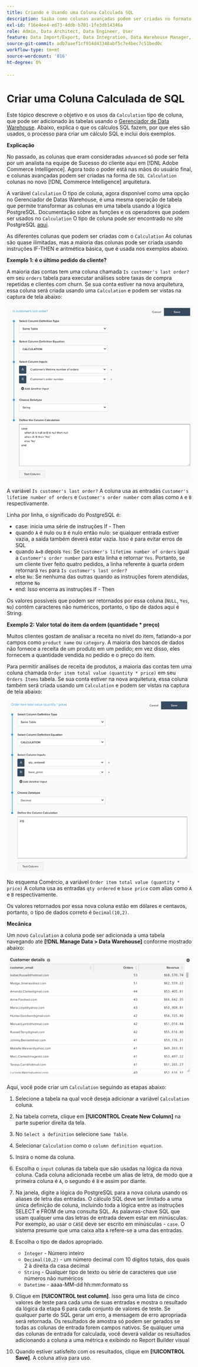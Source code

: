 ```yaml
---
title: Criando e Usando uma Coluna Calculada SQL
description: Saiba como colunas avançadas podem ser criadas no formato de colunas de Cálculo SQL na nova arquitetura do Adobe Commerce Intelligence.
exl-id: f16e4ee4-ed73-4ddb-b701-1fe3db14346a
role: Admin, Data Architect, Data Engineer, User
feature: Data Import/Export, Data Integration, Data Warehouse Manager, SQL Report Builder, Commerce Tables
source-git-commit: adb7aaef1cf914d43348abf5c7e4bec7c51bed0c
workflow-type: tm+mt
source-wordcount: '816'
ht-degree: 0%

---
```


# Criar uma Coluna Calculada de SQL

Este tópico descreve o objetivo e os usos da `Calculation` tipo de coluna, que pode ser adicionado às tabelas usando o [Gerenciador de Data Warehouse](../data-warehouse-mgr/tour-dwm.md). Abaixo, explica o que os cálculos SQL fazem, por que eles são usados, o processo para criar um cálculo SQL e inclui dois exemplos.

**Explicação**

No passado, as colunas que eram consideradas `advanced` só pode ser feita por um analista na equipe de Sucesso do cliente aqui em [!DNL Adobe Commerce Intelligence]. Agora todo o poder está nas mãos do usuário final, e colunas avançadas podem ser criadas na forma de `SQL Calculation` colunas no novo [!DNL Commerce Intelligence] arquitetura.

A variável `Calculation` O tipo de coluna, agora disponível como uma opção no Gerenciador de Datas Warehouse, é uma mesma operação de tabela que permite transformar as colunas em uma tabela usando a lógica PostgreSQL. Documentação sobre as funções e os operadores que podem ser usados no `Calculation` O tipo de coluna pode ser encontrado no site PostgreSQL [aqui](https://www.postgresql.org/docs/9.6/functions.html).

As diferentes colunas que podem ser criadas com o `Calculation` As colunas são quase ilimitadas, mas a maioria das colunas pode ser criada usando instruções IF-THEN e aritmética básica, que é usada nos exemplos abaixo.

**Exemplo 1: é o último pedido do cliente?**

A maioria das contas tem uma coluna chamada `Is customer's last order?` em seu `orders` tabela para executar análises sobre taxas de compra repetidas e clientes com churn. Se sua conta estiver na nova arquitetura, essa coluna será criada usando uma `Calculation` e podem ser vistas na captura de tela abaixo:

![](../../assets/Is_customer_s_last_order.png)

A variável `Is customer's last order?` A coluna usa as entradas `Customer's lifetime number of orders` e `Customer's order number` com alias como `A` e `B` respectivamente.

Linha por linha, o significado do PostgreSQL é:

* case: inicia uma série de instruções If - Then
* quando `A` é nulo ou `B` é nulo então nulo: se qualquer entrada estiver vazia, a saída também deverá estar vazia. Isso é para evitar erros de SQL
* quando `A=B` depois `Yes`: Se `Customer's lifetime number of orders` igual a `Customer's order number` para esta linha e retornar `Yes`. Portanto, se um cliente tiver feito quatro pedidos, a linha referente à quarta ordem retornará `Yes` para `Is customer's last order?`
* else `No`: Se nenhuma das outras quando as instruções forem atendidas, retorne `No`
* end: Isso encerra as instruções If - Then

Os valores possíveis que podem ser retornados por essa coluna (`NULL`, `Yes`, `No`) contêm caracteres não numéricos, portanto, o tipo de dados aqui é String.

**Exemplo 2: Valor total do item da ordem (quantidade * preço)**

Muitos clientes gostam de analisar a receita no nível do item, fatiando-a por campos como `product name` ou `category`. A maioria dos bancos de dados não fornece a receita de um produto em um pedido; em vez disso, eles fornecem a quantidade vendida no pedido e o preço do item.

Para permitir análises de receita de produtos, a maioria das contas tem uma coluna chamada `Order item total value (quantity * price)` em seu `Orders Items` tabela. Se sua conta estiver na nova arquitetura, essa coluna também será criada usando um `Calculation` e podem ser vistas na captura de tela abaixo:

![](../../assets/Order_item_total_value.png)

No esquema Comércio, a variável `Order item total value (quantity * price)` A coluna usa as entradas `qty ordered` e `base price` com alias como `A` e `B` respectivamente.

Os valores retornados por essa nova coluna estão em dólares e centavos, portanto, o tipo de dados correto é `Decimal(10,2)`.

**Mecânica**

Um novo `Calculation` a coluna pode ser adicionada a uma tabela navegando até **[!DNL Manage Data > Data Warehouse]** conforme mostrado abaixo:

![](../../assets/blobid2.png)

Aqui, você pode criar um `Calculation` seguindo as etapas abaixo:

1. Selecione a tabela na qual você deseja adicionar a variável `Calculation` coluna.
1. Na tabela correta, clique em **[!UICONTROL Create New Column]** na parte superior direita da tela.
1. No `Select a definition` selecione `Same Table`.
1. Selecionar `Calculation` como o `column definition equation`.
1. Insira o nome da coluna.
1. Escolha o `input` colunas da tabela que são usadas na lógica da nova coluna. Cada coluna adicionada recebe um alias de letra, de modo que a primeira coluna é `A`, o segundo é `B` e assim por diante.
1. Na janela, digite a lógica do PostgreSQL para a nova coluna usando os aliases de letra das entradas. O cálculo SQL deve ser limitado a uma única definição de coluna, incluindo toda a lógica entre as instruções SELECT e FROM de uma consulta SQL. As palavras-chave SQL que usam qualquer uma das letras de entrada devem estar em minúsculas. Por exemplo, ao usar o `CASE` deve ser escrito em minúsculas - `case`. O sistema presume que uma caixa alta `A` refere-se a uma das entradas.
1. Escolha o tipo de dados apropriado.
   * `Integer` - Número inteiro
   * `Decimal(10,2)` - um número decimal com 10 dígitos totais, dos quais 2 à direita da casa decimal
   * `String` - Qualquer tipo de texto ou série de caracteres que use números não numéricos
   * `Datetime` - aaaa-MM-dd hh:mm:formato ss

1. Clique em **[!UICONTROL test column]**. Isso gera uma lista de cinco valores de teste para cada uma de suas entradas e mostra o resultado da lógica da etapa 6 para cada conjunto de valores de teste. Se qualquer parte do SQL gerar um erro, a mensagem de erro apropriada será retornada. Os resultados de amostra só podem ser gerados se todas as colunas de entrada forem campos nativos. Se qualquer uma das colunas de entrada for calculada, você deverá validar os resultados adicionando a coluna a uma métrica e exibindo no Report Builder visual

1. Quando estiver satisfeito com os resultados, clique em **[!UICONTROL Save]**. A coluna ativa para uso.
